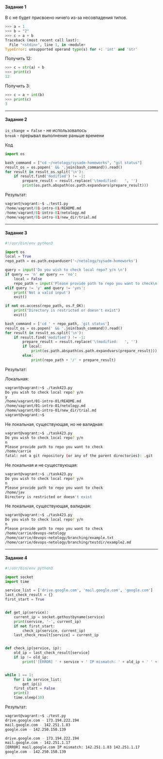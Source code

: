 <h4> Задание 1 </h4>

В с не будет присвоено ничего из-за несовпадения типов. 
```python
>>> a = 1
>>> b = "2"
>>> c = a + b
Traceback (most recent call last):
  File "<stdin>", line 1, in <module>
TypeError: unsupported operand type(s) for +: 'int' and 'str'
```

Получить 12:
```python
>>> c = str(a) + b
>>> print(c)
12
```

Получить 3:
```python
>>> c = a + int(b)
>>> print(c)
3
```
<hr>
<h4> Задание 2 </h4>

`is_change = False` - не использовалось<br>
`break` - прерывал выполнение раньше времени <br>

Код 

```python
import os

bash_command = ["cd ~/netology/sysadm-homeworks", "git status"]
result_os = os.popen(' && '.join(bash_command)).read()
for result in result_os.split('\n'):
    if result.find('modified') != -1:
        prepare_result = result.replace('\tmodified:   ', '')
        print(os.path.abspath(os.path.expandvars(prepare_result)))
```

Результат:

```python
vagrant@vagrant:~$ ./test1.py
/home/vagrant/01-intro-01/README.md
/home/vagrant/01-intro-01/netology.md
/home/vagrant/01-intro-01/new_dir/trial.md
```

<hr>
<h4> Задание 3 </h4>

```python
#!/usr/bin/env python3

import os
local = True
repo_path = os.path.expanduser('~/netology/sysadm-homeworks')

query = input('Do you wish to check local repo? y/n \n')
if query == 'n' or query == 'no':
    local = False
    repo_path = input('Please provide path to repo you want to check\n')
elif query != 'y' and query != 'yes':
    print('Not a valid input')
    exit()

if not os.access(repo_path, os.F_OK):
    print("Directory is restricted or doesn't exist")
    exit()

bash_command = ['cd ' + repo_path, 'git status']
result_os = os.popen(' && '.join(bash_command)).read()
for result in result_os.split('\n'):
    if result.find('modified') != -1:
        prepare_result = result.replace('\tmodified:   ', '')
        if local:
            print(os.path.abspath(os.path.expandvars(prepare_result)))
        else:
            print(repo_path + '/' + prepare_result)
```
Результат: 

Локальная:
```bash
vagrant@vagrant:~$ ./task423.py
Do you wish to check local repo? y/n 
y
/home/vagrant/01-intro-01/README.md
/home/vagrant/01-intro-01/netology.md
/home/vagrant/01-intro-01/new_dir/trial.md
vagrant@vagrant:~$ 
```
Не локальная, существующая, но не валидная:
```bash
vagrant@vagrant:~$ ./task423.py
Do you wish to check local repo? y/n 
n
Please provide path to repo you want to check
/home/carrie
fatal: not a git repository (or any of the parent directories): .git
```
Не локальная и не существующая:
```bash
vagrant@vagrant:~$ ./task423.py
Do you wish to check local repo? y/n 
n
Please provide path to repo you want to check
/home/jav
Directory is restricted or doesn't exist

```
Не локальная, существующая, валидная:
```bash
vagrant@vagrant:~$ ./task423.py
Do you wish to check local repo? y/n 
n
Please provide path to repo you want to check
/home/carrie/devops-netology
/home/carrie/devops-netology/branching/example.txt
/home/carrie/devops-netology/branching/testdir/example2.md
```

<hr>
<h4> Задание 4 </h4>

```python
#!/usr/bin/env python3

import socket
import time

service_list = ['drive.google.com', 'mail.google.com', 'google.com']
last_check_result = {}
first_start = True


def get_ip(service):
    current_ip = socket.gethostbyname(service)
    print(service, '-', current_ip)
    if not first_start:
        check_ip(service, current_ip)
    last_check_result[service] = current_ip


def check_ip(service, ip):
    old_ip = last_check_result[service]
    if ip != old_ip:
        print('[ERROR] ' + service + ' IP mismatch: ' + old_ip + ' ' + ip)


while 1 == 1:
    for i in service_list:
        get_ip(i)
    first_start = False
    print()
    time.sleep(10)

```
Результат:
```bash
vagrant@vagrant:~$ ./test.py
drive.google.com - 173.194.222.194
mail.google.com - 142.251.1.83
google.com - 142.250.150.139

drive.google.com - 173.194.222.194
mail.google.com - 142.251.1.17
[ERROR] mail.google.com IP mismatch: 142.251.1.83 142.251.1.17
google.com - 142.250.150.139
```